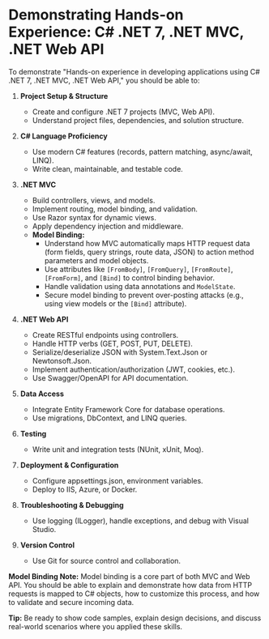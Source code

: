 # Demonstrating Hands-on Experience: C# .NET 7, .NET MVC, .NET Web API

To demonstrate "Hands-on experience in developing applications using C# .NET 7, .NET MVC, .NET Web API," you should be able to:

1. **Project Setup & Structure**
   - Create and configure .NET 7 projects (MVC, Web API).
   - Understand project files, dependencies, and solution structure.

2. **C# Language Proficiency**
   - Use modern C# features (records, pattern matching, async/await, LINQ).
   - Write clean, maintainable, and testable code.

3. **.NET MVC**
   - Build controllers, views, and models.
   - Implement routing, model binding, and validation.
   - Use Razor syntax for dynamic views.
   - Apply dependency injection and middleware.
   - **Model Binding:**
     - Understand how MVC automatically maps HTTP request data (form fields, query strings, route data, JSON) to action method parameters and model objects.
     - Use attributes like `[FromBody]`, `[FromQuery]`, `[FromRoute]`, `[FromForm]`, and `[Bind]` to control binding behavior.
     - Handle validation using data annotations and `ModelState`.
     - Secure model binding to prevent over-posting attacks (e.g., using view models or the `[Bind]` attribute).

4. **.NET Web API**
   - Create RESTful endpoints using controllers.
   - Handle HTTP verbs (GET, POST, PUT, DELETE).
   - Serialize/deserialize JSON with System.Text.Json or Newtonsoft.Json.
   - Implement authentication/authorization (JWT, cookies, etc.).
   - Use Swagger/OpenAPI for API documentation.

5. **Data Access**
   - Integrate Entity Framework Core for database operations.
   - Use migrations, DbContext, and LINQ queries.

6. **Testing**
   - Write unit and integration tests (NUnit, xUnit, Moq).

7. **Deployment & Configuration**
   - Configure appsettings.json, environment variables.
   - Deploy to IIS, Azure, or Docker.

8. **Troubleshooting & Debugging**
   - Use logging (ILogger), handle exceptions, and debug with Visual Studio.

9. **Version Control**
   - Use Git for source control and collaboration.

**Model Binding Note:**
Model binding is a core part of both MVC and Web API. You should be able to explain and demonstrate how data from HTTP requests is mapped to C# objects, how to customize this process, and how to validate and secure incoming data.

**Tip:** Be ready to show code samples, explain design decisions, and discuss real-world scenarios where you applied these skills.
